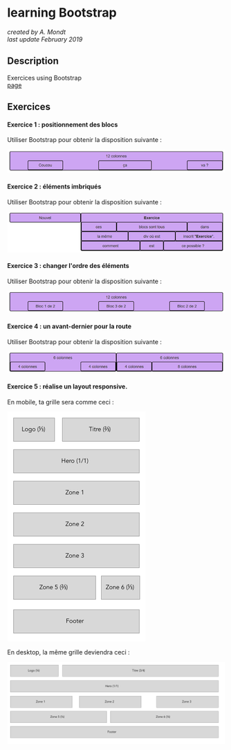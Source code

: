 # learning Bootstrap

*created by A. Mondt*
<br/>
*last update February 2019*

## Description

Exercices using Bootstrap
<br/>
[page](https://amondt.github.io/learn-bootstrap/)

## Exercices

#### Exercice 1 : positionnement des blocs

Utiliser Bootstrap pour obtenir la disposition suivante :

![alt text](./img/bootstrap-ex01.png)

#### Exercice 2 : éléments imbriqués

Utiliser Bootstrap pour obtenir la disposition suivante :

![alt text](./img/bootstrap-ex02.png)

#### Exercice 3 : changer l'ordre des éléments

Utiliser Bootstrap pour obtenir la disposition suivante :

![alt text](./img/bootstrap-ex03.png)

#### Exercice 4 : un avant-dernier pour la route

Utiliser Bootstrap pour obtenir la disposition suivante :

![alt text](./img/bootstrap-ex04.png)

#### Exercice 5 : réalise un layout responsive.

En mobile, ta grille sera comme ceci :  

[![](./img/bootstrap-ex05-mobile.png)](./img/bootstrap-ex05-mobile.png)

En desktop, la même grille deviendra ceci :   

[![](./img/bootstrap-ex05-desktop.png)](./img/bootstrap-ex05-desktop.png)

